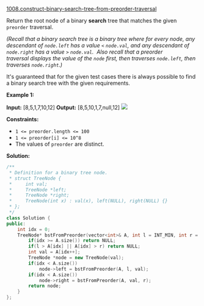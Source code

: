 [1008.construct-binary-search-tree-from-preorder-traversal](https://leetcode.com/problems/construct-binary-search-tree-from-preorder-traversal/)  

Return the root node of a binary **search** tree that matches the given `preorder` traversal.

_(Recall that a binary search tree is a binary tree where for every node, any descendant of `node.left` has a value `<` `node.val`, and any descendant of `node.right` has a value `>` `node.val`.  Also recall that a preorder traversal displays the value of the `node` first, then traverses `node.left`, then traverses `node.right`.)_

It's guaranteed that for the given test cases there is always possible to find a binary search tree with the given requirements.

**Example 1:**

**Input:** \[8,5,1,7,10,12\]
**Output:** \[8,5,10,1,7,null,12\]
![](https://assets.leetcode.com/uploads/2019/03/06/1266.png) 

**Constraints:**

*   `1 <= preorder.length <= 100`
*   `1 <= preorder[i] <= 10^8`
*   The values of `preorder` are distinct.  



**Solution:**  

```cpp
/**
 * Definition for a binary tree node.
 * struct TreeNode {
 *     int val;
 *     TreeNode *left;
 *     TreeNode *right;
 *     TreeNode(int x) : val(x), left(NULL), right(NULL) {}
 * };
 */
class Solution {
public:
    int idx = 0;
    TreeNode* bstFromPreorder(vector<int>& A, int l = INT_MIN, int r = INT_MAX) {
        if(idx >= A.size()) return NULL;
        if(l > A[idx] || A[idx] > r) return NULL;
        int val = A[idx++];
        TreeNode *node = new TreeNode(val);
        if(idx < A.size())
            node->left = bstFromPreorder(A, l, val);
        if(idx < A.size())
            node->right = bstFromPreorder(A, val, r);
        return node;
    }
};
```
      